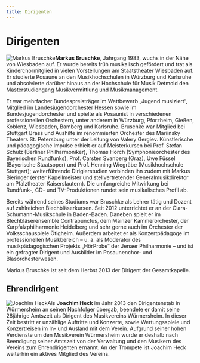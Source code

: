 ```yaml
---
title: Dirigenten
---
```


# Dirigenten

<div class="l-box" style="float: left">
<img src="/images/verein/bruschke.jpg" alt="Markus Bruschke">
</div>

**Markus Bruschke**, Jahrgang 1983, wuchs in der Nähe von Wiesbaden auf. Er wurde bereits früh musikalisch gefördert und trat als Kinderchormitglied in vielen Vorstellungen am Staatstheater Wiesbaden auf. Er studierte Posaune an den Musikhochschulen in Würzburg und Karlsruhe und absolvierte darüber hinaus an der Hochschule für Musik Detmold den Masterstudiengang Musikvermittlung und Musikmanagement.

Er war mehrfacher Bundespreisträger im Wettbewerb „Jugend musiziert“, Mitglied im Landesjugendorchester Hessen sowie im Bundesjugendorchester und spielte als Posaunist in verschiedenen professionellen Orchestern, unter anderem in Würzburg, Pforzheim, Gießen, Koblenz, Wiesbaden, Bamberg und Karlsruhe. Bruschke war Mitglied bei Stuttgart Brass und Aushilfe im renommierten Orchester des Mariinsky Theaters St. Petersburg unter der Leitung von Valery Gergiev. Künstlerische und pädagogische Impulse erhielt er auf Meisterkursen bei Prof. Stefan Schulz (Berliner Philharmoniker), Thomas Horch (Symphonieorchester des Bayerischen Rundfunks), Prof. Carsten Svanberg (Graz), Uwe Füssel (Bayerische Staatsoper) und Prof. Henning Wiegräbe (Musikhochschule Stuttgart); weiterführende Dirigierstudien verbinden ihn zudem mit Markus Bieringer (erster Kapellmeister und stellvertretender Generalmusikdirektor am Pfalztheater Kaiserslautern). Die umfangreiche Mitwirkung bei Rundfunk-, CD- und TV-Produktionen rundet sein musikalisches Profil ab.

Bereits während seines Studiums war Bruschke als Lehrer tätig und Dozent auf zahlreichen Blechbläserkursen. Seit 2012 unterrichtet er an der Clara-Schumann-Musikschule in Baden-Baden. Daneben spielt er im Blechbläserensemble Contrapunctus, dem Mainzer Kammerorchester, der Kurpfalzphilharmonie Heidelberg und sehr gerne auch im Orchester der Volksschauspiele Ötigheim. Außerdem arbeitet er als Konzertpädagoge im professionellen Musikbereich – u. a. als Moderator des musikpädagogischen Projekts „HörProbe“ der Jenaer Philharmonie – und ist ein gefragter Dirigent und Ausbilder im Posaunenchor- und Blasorchesterwesen. 

Markus Bruschke ist seit dem Herbst 2013 der Dirigent der Gesamtkapelle.

## Ehrendirigent

<div class="l-box" style="float: left; padding-top: 0">
<img src="/images/verein/joachim.jpg" alt="Joachim Heck">
</div>

Als **Joachim Heck** im Jahr 2013 den Dirigentenstab in Würmersheim an seinen Nachfolger übergab, beendete er damit seine 28jährige Amtszeit als Dirigent des Musikvereins Würmersheim. In dieser Zeit bestritt er unzählige Auftritte und Konzerte, sowie Wertungsspiele und Konzertreisen im In- und Ausland mit dem Verein. Aufgrund seiner hohen Verdienste um den Musikverein Würmersheim wurde er deshalb nach Beendigung seiner Amtszeit von der Verwaltung und den Musikern des Vereins zum Ehrendirigenten ernannt. An der Trompete ist Joachim Heck weiterhin ein aktives Mitglied des Vereins.
